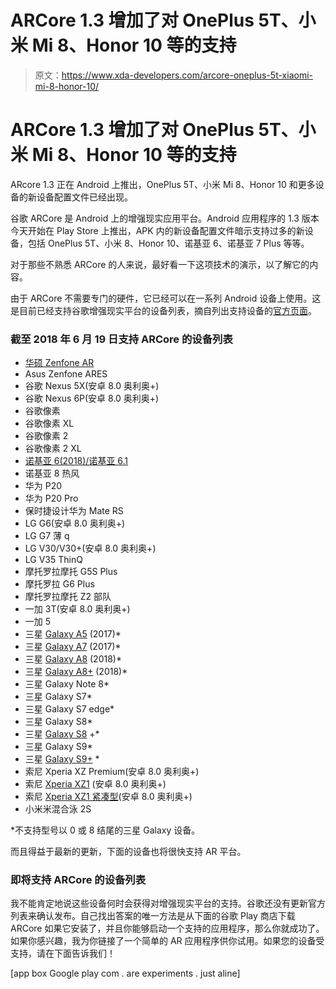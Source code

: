 # ARCore 1.3 增加了对 OnePlus 5T、小米 Mi 8、Honor 10 等的支持

> 原文：<https://www.xda-developers.com/arcore-oneplus-5t-xiaomi-mi-8-honor-10/>

# ARCore 1.3 增加了对 OnePlus 5T、小米 Mi 8、Honor 10 等的支持

ARcore 1.3 正在 Android 上推出，OnePlus 5T、小米 Mi 8、Honor 10 和更多设备的新设备配置文件已经出现。

谷歌 ARCore 是 Android 上的增强现实应用平台。Android 应用程序的 1.3 版本今天开始在 Play Store 上推出，APK 内的新设备配置文件暗示支持过多的新设备，包括 OnePlus 5T、小米 8、Honor 10、诺基亚 6、诺基亚 7 Plus 等等。

对于那些不熟悉 ARCore 的人来说，最好看一下这项技术的演示，以了解它的内容。

由于 ARCore 不需要专门的硬件，它已经可以在一系列 Android 设备上使用。这是目前已经支持谷歌增强现实平台的设备列表，摘自列出支持设备的[官方页面](https://developers.google.com/ar/discover/supported-devices)。

### 截至 2018 年 6 月 19 日支持 ARCore 的设备列表

*   [华硕 Zenfone AR](https://forum.xda-developers.com/zenfone-ar)
*   Asus Zenfone ARES
*   谷歌 Nexus 5X(安卓 8.0 奥利奥+)
*   谷歌 Nexus 6P(安卓 8.0 奥利奥+)
*   谷歌像素
*   谷歌像素 XL
*   谷歌像素 2
*   谷歌像素 2 XL
*   [诺基亚 6(2018)/诺基亚 6.1](https://forum.xda-developers.com/nokia-6-2018)
*   诺基亚 8 热风
*   华为 P20
*   华为 P20 Pro
*   保时捷设计华为 Mate RS
*   LG G6(安卓 8.0 奥利奥+)
*   LG G7 薄 q
*   LG V30/V30+(安卓 8.0 奥利奥+)
*   LG V35 ThinQ
*   摩托罗拉摩托 G5S Plus
*   摩托罗拉 G6 Plus
*   摩托罗拉摩托 Z2 部队
*   一加 3T(安卓 8.0 奥利奥+)
*   一加 5
*   三星 [Galaxy A5](https://forum.xda-developers.com/samsung-a-series) (2017)*
*   三星 [Galaxy A7](https://forum.xda-developers.com/samsung-a-series) (2017)*
*   三星 [Galaxy A8](https://forum.xda-developers.com/samsung-a-series) (2018)*
*   三星 [Galaxy A8+](https://forum.xda-developers.com/samsung-a-series) (2018)*
*   三星 Galaxy Note 8*
*   三星 Galaxy S7*
*   三星 Galaxy S7 edge*
*   三星 Galaxy S8*
*   三星 [Galaxy S8](https://forum.xda-developers.com/galaxy-s8+) +*
*   三星 Galaxy S9*
*   三星 [Galaxy S9+](https://forum.xda-developers.com/galaxy-s9-plus) *
*   索尼 Xperia XZ Premium(安卓 8.0 奥利奥+)
*   索尼 [Xperia XZ1](https://forum.xda-developers.com/xperia-xz1) (安卓 8.0 奥利奥+)
*   索尼 [Xperia XZ1 紧凑型](https://forum.xda-developers.com/xperia-xz1-compact)(安卓 8.0 奥利奥+)
*   小米米混合泳 2S

*不支持型号以 0 或 8 结尾的三星 Galaxy 设备。

而且得益于最新的更新，下面的设备也将很快支持 AR 平台。

### 即将支持 ARCore 的设备列表

我不能肯定地说这些设备何时会获得对增强现实平台的支持。谷歌还没有更新官方列表来确认发布。自己找出答案的唯一方法是从下面的谷歌 Play 商店下载 ARCore 如果它安装了，并且你能够启动一个支持的应用程序，那么你就成功了。如果你感兴趣，我为你链接了一个简单的 AR 应用程序供你试用。如果您的设备受支持，请在下面告诉我们！

[app box Google play com . are experiments . just aline]